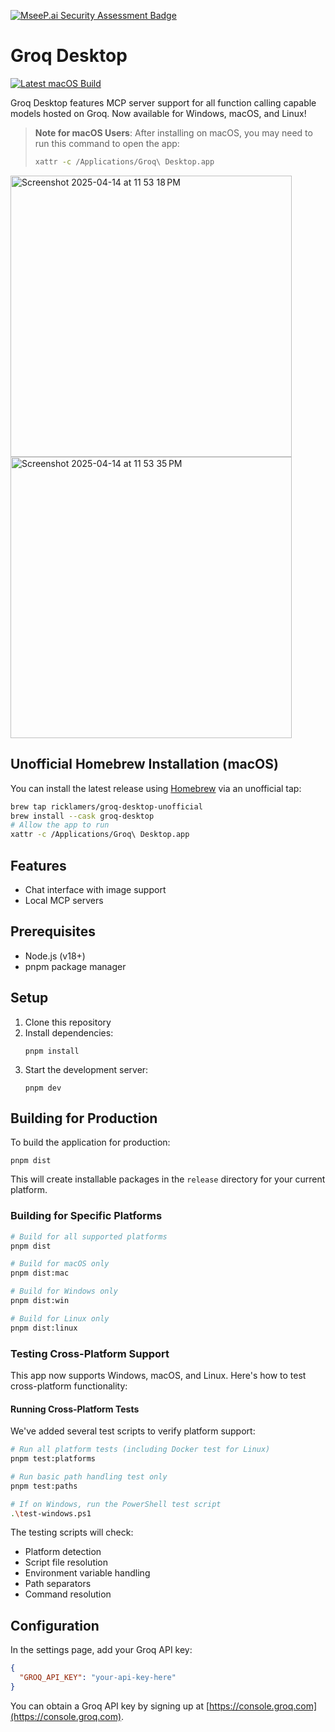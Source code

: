 [![MseeP.ai Security Assessment Badge](https://mseep.net/pr/groq-groq-desktop-beta-badge.png)](https://mseep.ai/app/groq-groq-desktop-beta)

# Groq Desktop

[![Latest macOS Build](https://img.shields.io/github/v/release/groq/groq-desktop-beta?include_prereleases&label=latest%20macOS%20.dmg%20build)](https://github.com/groq/groq-desktop-beta/releases/latest)

Groq Desktop features MCP server support for all function calling capable models hosted on Groq. Now available for Windows, macOS, and Linux!

> **Note for macOS Users**: After installing on macOS, you may need to run this command to open the app:
> ```sh
> xattr -c /Applications/Groq\ Desktop.app
> ```

<img width="450" alt="Screenshot 2025-04-14 at 11 53 18 PM" src="https://github.com/user-attachments/assets/300abf8c-8b7f-4ef8-a5f9-174f93e39506" /><img width="450" alt="Screenshot 2025-04-14 at 11 53 35 PM" src="https://github.com/user-attachments/assets/61641680-5b3d-4ca9-8da4-8e84779f97bb" />

## Unofficial Homebrew Installation (macOS)

You can install the latest release using [Homebrew](https://brew.sh/) via an unofficial tap:

```sh
brew tap ricklamers/groq-desktop-unofficial
brew install --cask groq-desktop
# Allow the app to run
xattr -c /Applications/Groq\ Desktop.app
```

## Features

- Chat interface with image support
- Local MCP servers

## Prerequisites

- Node.js (v18+)
- pnpm package manager

## Setup

1. Clone this repository
2. Install dependencies:
   ```
   pnpm install
   ```
3. Start the development server:
   ```
   pnpm dev
   ```

## Building for Production

To build the application for production:

```
pnpm dist
```

This will create installable packages in the `release` directory for your current platform.

### Building for Specific Platforms

```bash
# Build for all supported platforms
pnpm dist

# Build for macOS only
pnpm dist:mac

# Build for Windows only
pnpm dist:win

# Build for Linux only
pnpm dist:linux
```

### Testing Cross-Platform Support

This app now supports Windows, macOS, and Linux. Here's how to test cross-platform functionality:

#### Running Cross-Platform Tests

We've added several test scripts to verify platform support:

```bash
# Run all platform tests (including Docker test for Linux)
pnpm test:platforms

# Run basic path handling test only
pnpm test:paths

# If on Windows, run the PowerShell test script
.\test-windows.ps1
```

The testing scripts will check:
- Platform detection
- Script file resolution
- Environment variable handling
- Path separators
- Command resolution

## Configuration

In the settings page, add your Groq API key:

```json
{
  "GROQ_API_KEY": "your-api-key-here"
}
```

You can obtain a Groq API key by signing up at [https://console.groq.com](https://console.groq.com). 
